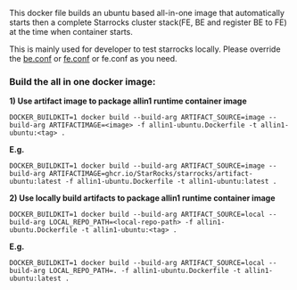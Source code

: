 This docker file builds an ubuntu based all-in-one image that automatically starts then a complete Starrocks cluster stack(FE, BE and register BE to FE) at the time when container starts.

This is mainly used for developer to test starrocks locally.
Please override the [be.conf](be.conf) or [fe.conf](fe.conf) or fe.conf as you need.

### Build the all in one docker image:

**1) Use artifact image to package allin1 runtime container image**
```
DOCKER_BUILDKIT=1 docker build --build-arg ARTIFACT_SOURCE=image --build-arg ARTIFACTIMAGE=<image> -f allin1-ubuntu.Dockerfile -t allin1-ubuntu:<tag> .
```
**E.g.**
```shell
DOCKER_BUILDKIT=1 docker build --build-arg ARTIFACT_SOURCE=image --build-arg ARTIFACTIMAGE=ghcr.io/StarRocks/starrocks/artifact-ubuntu:latest -f allin1-ubuntu.Dockerfile -t allin1-ubuntu:latest .
```

**2) Use locally build artifacts to package allin1 runtime container image**
```
DOCKER_BUILDKIT=1 docker build --build-arg ARTIFACT_SOURCE=local --build-arg LOCAL_REPO_PATH=<local-repo-path> -f allin1-ubuntu.Dockerfile -t allin1-ubuntu:<tag> .
```
**E.g.**
```shell
DOCKER_BUILDKIT=1 docker build --build-arg ARTIFACT_SOURCE=local --build-arg LOCAL_REPO_PATH=. -f allin1-ubuntu.Dockerfile -t allin1-ubuntu:latest .
```
